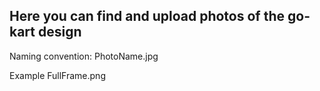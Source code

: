 Here you can find and upload photos of the go-kart design
-----------------------------------------------
Naming convention:
PhotoName.jpg

Example 
FullFrame.png
